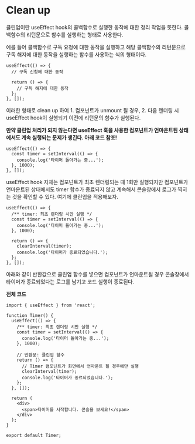 # Clean up

클린업이란 useEffect hook의 콜백함수로 실행한 동작에 대한 정리 작업을 뜻한다. 콜백함수의 리턴문으로 함수를 실행하는 형태로 사용한다.

예를 들어 콜백함수로 구독 요청에 대한 동작을 실행하고 해당 콜백함수의 리턴문으로 구독 해지에 대한 동작을 실행하는 함수를 사용하는 식의 형태이다.

```tsx
useEffect(() => {
  // 구독 신청에 대한 동작

  return () => {
    // 구독 해지에 대한 동작
  };
}, []);
```

이러한 형태로 clean up 하여 1. 컴포넌트가 unmount 될 경우, 2. 다음 렌더링 시 useEffect hook이 실행되기 이전에 리턴문의 함수가 실행된다.

**만약 클린업 처리가 되지 않는다면 useEffect 훅을 사용한 컴포넌트가 언마운트된 상태에서도 계속 실행되는 문제가 생긴다. 아래 코드 참조!**

```tsx
useEffect(() => {
  const timer = setInterval(() => {
    console.log('타이머 돌아가는 중...');
  }, 1000);
}, []);
```

useEffect hook 자체는 컴포넌트가 최초 렌더링되는 때 1회만 실행되지만 컴포넌트가 언마운트된 상태에서도 timer 함수가 종료되지 않고 계속해서 콘솔창에서 로그가 찍히는 것을 확인할 수 있다. 여기에 클린업을 적용해보자.

```tsx
useEffect(() => {
  /** timer: 최초 렌더링 시만 실행 */
  const timer = setInterval(() => {
    console.log('타이머 돌아가는 중...');
  }, 1000);

  return () => {
    clearInterval(timer);
    console.log('타이머가 종료되었습니다.');
  };
}, []);
```

아래와 같이 반환값으로 클린업 함수를 넣으면 컴포넌트가 언마운트될 경우 콘솔창에서 타이머가 종료되었다는 로그를 남기고 코드 실행이 종료된다.

**전체 코드**

```tsx
import { useEffect } from 'react';

function Timer() {
  useEffect(() => {
    /** timer: 최초 렌더링 시만 실행 */
    const timer = setInterval(() => {
      console.log('타이머 돌아가는 중...');
    }, 1000);

    // 반환문: 클린업 함수
    return () => {
      // Timer 컴포넌트가 화면에서 언마운트 될 경우에만 실행
      clearInterval(timer);
      console.log('타이머가 종료되었습니다.');
    };
  }, []);

  return (
    <div>
      <span>타이머를 시작합니다. 콘솔을 보세요!</span>
    </div>
  );
}

export default Timer;
```
